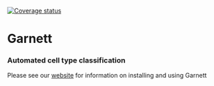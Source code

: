 [![Coverage status](https://codecov.io/gh/cole-trapnell-lab/garnett/branch/master/graph/badge.svg)](https://codecov.io/github/cole-trapnell-lab/garnett?branch=master)

# Garnett
### Automated cell type classification

Please see our [website](http://cole-trapnell-lab.github.io/garnett/) for information on installing and using Garnett
